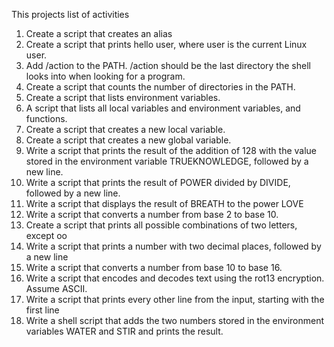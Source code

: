 This projects list of activities
1. Create a script that creates an alias
 2. Create a script that prints hello user, where user is the current Linux user.
 3. Add /action to the PATH. /action should be the last directory the shell looks into when looking for a program.
 4. Create a script that counts the number of directories in the PATH.
 5. Create a script that lists environment variables.
 6. A script that lists all local variables and environment variables, and functions.
 7. Create a script that creates a new local variable.
 8. Create a script that creates a new global variable.
 9. Write a script that prints the result of the addition of 128 with the value stored in the environment variable TRUEKNOWLEDGE, followed by a new line.
 10. Write a script that prints the result of POWER divided by DIVIDE, followed by a new line.
 11. Write a script that displays the result of BREATH to the power LOVE
 12. Write a script that converts a number from base 2 to base 10.
 13. Create a script that prints all possible combinations of two letters, except oo
 14. Write a script that prints a number with two decimal places, followed by a new line
 15. Write a script that converts a number from base 10 to base 16.
 16. Write a script that encodes and decodes text using the rot13 encryption. Assume ASCII.
 17. Write a script that prints every other line from the input, starting with the first line
 18. Write a shell script that adds the two numbers stored in the environment variables WATER and STIR and prints the result.
